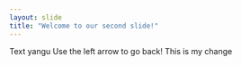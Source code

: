 ```yaml
---
layout: slide
title: "Welcome to our second slide!"
---
```

Text yangu
Use the left arrow to go back!
This is my change
